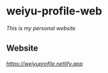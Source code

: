 # weiyu-profile-web
###### This is my personal website

## Website
###### https://weiyuprofile.netlify.app
